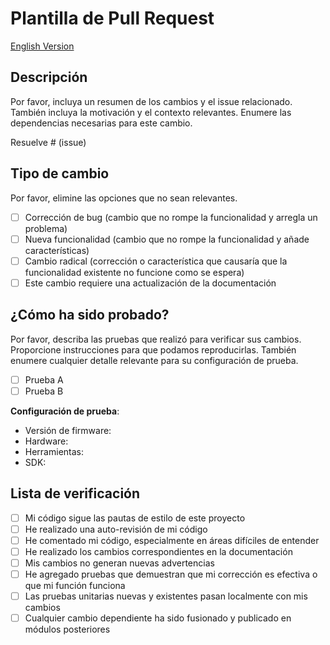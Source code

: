 # Plantilla de Pull Request

[English Version](PULL_REQUEST_TEMPLATE.md)

## Descripción

Por favor, incluya un resumen de los cambios y el issue relacionado. También incluya la motivación y el contexto relevantes. Enumere las dependencias necesarias para este cambio.

Resuelve # (issue)

## Tipo de cambio

Por favor, elimine las opciones que no sean relevantes.

- [ ] Corrección de bug (cambio que no rompe la funcionalidad y arregla un problema)
- [ ] Nueva funcionalidad (cambio que no rompe la funcionalidad y añade características)
- [ ] Cambio radical (corrección o característica que causaría que la funcionalidad existente no funcione como se espera)
- [ ] Este cambio requiere una actualización de la documentación

## ¿Cómo ha sido probado?

Por favor, describa las pruebas que realizó para verificar sus cambios. Proporcione instrucciones para que podamos reproducirlas. También enumere cualquier detalle relevante para su configuración de prueba.

- [ ] Prueba A
- [ ] Prueba B

**Configuración de prueba**:

- Versión de firmware:
- Hardware:
- Herramientas:
- SDK:

## Lista de verificación

- [ ] Mi código sigue las pautas de estilo de este proyecto
- [ ] He realizado una auto-revisión de mi código
- [ ] He comentado mi código, especialmente en áreas difíciles de entender
- [ ] He realizado los cambios correspondientes en la documentación
- [ ] Mis cambios no generan nuevas advertencias
- [ ] He agregado pruebas que demuestran que mi corrección es efectiva o que mi función funciona
- [ ] Las pruebas unitarias nuevas y existentes pasan localmente con mis cambios
- [ ] Cualquier cambio dependiente ha sido fusionado y publicado en módulos posteriores
